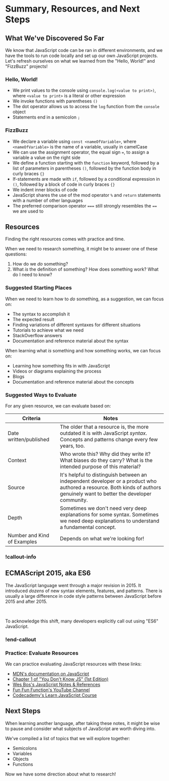 # Summary, Resources, and Next Steps

## What We've Discovered So Far

We know that JavaScript code can be ran in different environments, and we have the tools to run code locally and set up our own JavaScript projects. Let's refresh ourselves on what we learned from the "Hello, World!" and "FizzBuzz" projects!

### Hello, World!

- We print values to the console using `console.log(<value to print>)`, where `<value to print>` is a literal or other expression
- We invoke functions with parentheses `()`
- The dot operator allows us to access the `log` function from the `console` object
- Statements end in a semicolon `;`

### FizzBuzz

- We declare a variable using `const <nameOfVariable>`, where `<nameOfVariable>` is the name of a variable, usually in camelCase
- We can use the assignment operator, the equal sign `=`, to assign a variable a value on the right side
- We define a function starting with the `function` keyword, followed by a list of parameters in parentheses `()`, followed by the function body in curly braces `{}`
- If-statements are made with `if`, followed by a conditional expression in `()`, followed by a block of code in curly braces `{}`
- We indent inner blocks of code
- JavaScript shares the use of the mod operator `%` and `return` statements with a number of other languages
- The preferred comparison operator `===` still strongly resembles the `==` we are used to

## Resources

Finding the right resources comes with practice and time.

When we need to research something, it might be to answer one of these questions:

1. How do we _do_ something?
1. What _is_ the definition of something? How does something work? What do I need to know?

### Suggested Starting Places

When we need to learn how to _do_ something, as a suggestion, we can focus on:

- The syntax to accomplish it
- The expected result
- Finding variations of different syntaxes for different situations
- Tutorials to achieve what we need
- StackOverflow answers
- Documentation and reference material about the syntax

When learning what _is_ something and how something works, we can focus on:

- Learning how something fits in with JavaScript
- Videos or diagrams explaining the process
- Blogs
- Documentation and reference material about the concepts

### Suggested Ways to Evaluate

For any given resource, we can evaluate based on:

| Criteria                    | Notes                                                                                                                                                                      |
| --------------------------- | -------------------------------------------------------------------------------------------------------------------------------------------------------------------------- |
| Date written/published      | The older that a resource is, the more outdated it is with JavaScript _syntax_. Concepts and patterns change every few years, too.                                         |
| Context                     | Who wrote this? Why did they write it? What biases do they carry? What is the intended purpose of this material?                                                           |
| Source                      | It's helpful to distinguish between an independent developer or a product who authored a resource. Both kinds of authors genuinely want to better the developer community. |
| Depth                       | Sometimes we don't need very deep explanations for some syntax. Sometimes we need deep explanations to understand a fundamental concept.                                   |
| Number and Kind of Examples | Depends on what we're looking for!                                                                                                                                         |

### !callout-info

## ECMAScript 2015, aka ES6

The JavaScript language went through a major revision in 2015. It introduced _dozens_ of new syntax elements, features, and patterns. There is usually a large difference in code style patterns between JavaScript before 2015 and after 2015.

<br/>

To acknowledge this shift, many developers explicitly call out using "ES6" JavaScript.

### !end-callout

### Practice: Evaluate Resources

We can practice evaluating JavaScript resources with these links:

- [MDN's documentation on JavaScript](https://developer.mozilla.org/en-US/docs/Web/javascript)
- [Chapter 1 of "You Don't Know JS" (1st Edition)](https://github.com/getify/You-Dont-Know-JS/tree/1st-ed/up%20%26%20going)
- [Wes Bos's JavaScript Notes & References](https://wesbos.com/javascript)
- [Fun Fun Function's YouTube Channel](https://www.youtube.com/channel/UCO1cgjhGzsSYb1rsB4bFe4Q)
- [Codecademy's Learn JavaScript Course](https://www.codecademy.com/learn/introduction-to-javascript)

## Next Steps

When learning another language, after taking these notes, it might be wise to pause and consider what subjects of JavaScript are worth diving into.

We've compiled a list of topics that we will explore together:

- Semicolons
- Variables
- Objects
- Functions

Now we have some direction about what to research!

